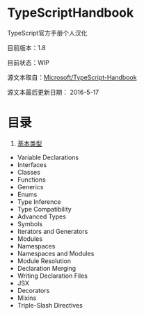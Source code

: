 # TypeScriptHandbook
TypeScript官方手册个人汉化

目前版本：1.8

目前状态：WIP

源文本取自：[Microsoft/TypeScript-Handbook](https://github.com/Microsoft/TypeScript-Handbook)

源文本最后更新日期： 2016-5-17

# 目录
1. [基本类型](01_Basic_Types.md)
* Variable Declarations
* Interfaces
* Classes
* Functions
* Generics
* Enums
* Type Inference
* Type Compatibility
* Advanced Types
* Symbols
* Iterators and Generators
* Modules
* Namespaces
* Namespaces and Modules
* Module Resolution
* Declaration Merging
* Writing Declaration Files
* JSX
* Decorators
* Mixins
* Triple-Slash Directives